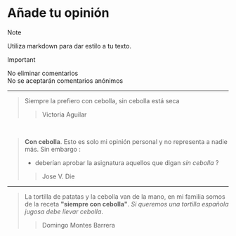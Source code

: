 # Añade tu opinión

> [!NOTE]
> Utiliza markdown para dar estilo a tu texto.


> [!IMPORTANT]
> No eliminar comentarios  
> No se aceptarán comentarios anónimos

---
> Siempre la prefiero con cebolla, sin cebolla está seca
>> Victoria Aguilar

<br>  
  
> **Con cebolla**. Esto es solo mi opinión personal y no representa a nadie más. Sin embargo :
>
>   * deberían aprobar la asignatura aquellos que digan *sin cebolla* ?
>
>>  Jose V. Die 

---

> La tortilla de patatas y la cebolla van de la mano, en mi familia somos de la receta **"siempre con cebolla"**.
>  *Si queremos una tortilla española jugosa debe llevar cebolla*.
>
>> Domingo Montes Barrera
